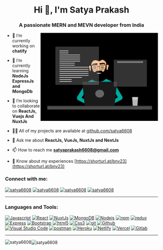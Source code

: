 <h1 align="center">Hi 👋, I'm Satya Prakash</h1>
<h3 align="center">A passionate MERN and MEVN developer from India</h3>

<img src="./thoughtworks.gif" height=290px align="right" />

- 🔭 I’m currently working on **chatify**

- 🌱 I’m currently learning **NodeJs ExpressJs and MongoDb**

- 👯 I’m looking to collaborate on **ReactJs, Vuejs And NuxtJs**

- 👨‍💻 All of my projects are available at [github.com/satya6608](github)

- 💬 Ask me about **ReactJs, VueJs, NuxtJs and NextJs**

- 📫 How to reach me **satyaprakash6608@gmail.com**

- 📄 Know about my experiences [https://shorturl.at/bnv23](https://shorturl.at/bnv23)
<h3 align="left">Connect with me:</h3>
<p align="left">
<a href="https://codepen.io/satya6608" target="blank"><img align="center" src="https://raw.githubusercontent.com/rahuldkjain/github-profile-readme-generator/master/src/images/icons/Social/codepen.svg" alt="satya6608" width="60" /></a>
<a href="https://twitter.com/satya6608" target="blank"><img align="center" src="https://raw.githubusercontent.com/rahuldkjain/github-profile-readme-generator/master/src/images/icons/Social/twitter.svg" alt="satya6608" width="60" /></a>
<a href="https://linkedin.com/in/satya6608" target="blank"><img align="center" src="https://raw.githubusercontent.com/rahuldkjain/github-profile-readme-generator/master/src/images/icons/Social/linked-in-alt.svg" alt="satya6608" width="60" /></a>
<a href="https://www.leetcode.com/satya6608" target="blank"><img align="center" src="https://raw.githubusercontent.com/rahuldkjain/github-profile-readme-generator/master/src/images/icons/Social/leet-code.svg" alt="satya6608" width="60" /></a>
</p>
<hr>
<h3 align="left">Languages and Tools:</h3>
<p align="left">
<a href="https://javascript.info/" target="blank"><img alt="Javascript" src="https://img.shields.io/badge/JavaScript-323330?style=for-the-badge&logo=javascript&logoColor=F7DF1E"  height="25px"/></a>
<a href="https://react.dev/" target="blank"><img alt="React" src="https://img.shields.io/badge/React-20232A?style=for-the-badge&logo=react&logoColor=61DAFB" height="25px"/></a>
<a href="https://nuxt.com/" target="blank"><img alt="NuxtJs" src="https://img.shields.io/badge/-NuxtJs-green?style=flat-square&logo=nuxtjs" height="25px"/></a>
<a href="https://mongodb.com" target="blank"><img alt="MongoDB" src="https://img.shields.io/badge/-MongoDB-13aa52?style=flat-square&logo=mongodb&logoColor=white"  height="25px"/></a>
<a href="nodejs.org" target="blank"><img alt="Nodejs" src="https://img.shields.io/badge/-Nodejs-43853d?style=flat-square&logo=Node.js&logoColor=white"  height="25px"/></a>
<a href="npmjs.com" target="blank"><img alt="npm" src="https://img.shields.io/badge/NPM-%23000000.svg?style=for-the-badge&logo=npm&logoColor=white" height="25px"/></a>
<a href="https://redux.js.org/" target="blank"><img alt="redux" src="https://img.shields.io/badge/-Redux-764ABC?style=flat-square&logo=redux&logoColor=white" height="25px"/></a>
 <a href="https://expressjs.com/" target="blank"><img alt="Express" src="https://img.shields.io/badge/express.js-%23404d59.svg?style=for-the-badge&logo=express&logoColor=%2361DAFB" height="25px"/></a>
<a href="https://getbootstrap.com" target="blank"><img alt="Bootstrap" src="https://img.shields.io/badge/Bootstrap-563D7C?style=for-the-badge&logo=bootstrap&logoColor=white" height="25px"/></a>
<a href="https://html.com/document/" target="blank"><img alt="html5" src="https://img.shields.io/badge/HTML5-E34F26?style=for-the-badge&logo=html5&logoColor=white" height="25px"/></a>
<a href="https://devdocs.io/css/" target="blank"><img alt="Css3" src="https://img.shields.io/badge/CSS3-1572B6?style=for-the-badge&logo=css3&logoColor=white" height="25px"/></a>
<a href="https://git-scm.com/doc" target="blank"><img alt="git" src="https://img.shields.io/badge/-Git-F05032?style=flat-square&logo=git&logoColor=white" height="25px"/></a>
 <a href="https://github.com" target="blank"><img alt="Github" src="https://img.shields.io/badge/-GitHub-black?style=flat-square&logo=github" height="25px"/></a>
 <a href="https://code.visualstudio.com/" target="blank"><img alt="Visual Studio Code" src="https://img.shields.io/badge/-Visual%20Studio%20Code-05122A?style=flat&logo=visual-studio-code&logoColor=007ACC" height="25px"/></a>
 <a href="https://www.postman.com/" target="blank"><img alt="postman" src="https://img.shields.io/badge/-Postman-00C7B7?style=flat-square&logo=postman&logoColor=white" height="25px"/></a>
 <a href="https://www.heroku.com/" target="blank"><img alt="Heroku" src="https://img.shields.io/badge/-Heroku-430098?style=flat-square&logo=heroku&logoColor=white" height="25px"/></a>
  <a href="https://www.netlify.com/" target="blank"><img alt="Netlify" src="https://img.shields.io/badge/-Netlify-black?style=flat-square&logo=netlify" height="25px"/></a>
<a href="https://vercel.com/" target="blank"><img alt="Vercel" src="https://img.shields.io/badge/-Vercel-black?style=flat-square&logo=vercel" height="25px"/></a>
<a href="https://about.gitlab.com/" target="blank"><img alt="Gitlab" src="https://img.shields.io/badge/-Gitlab-black?style=flat-square&logo=gitlab" height="25px"/></a>
</p>
<hr>

<p><img align="left" src="https://github-readme-stats.vercel.app/api/top-langs/?username=satya6608&theme=default&show_icons=true&hide_border=true&layout=compact" alt="satya6608" /></p>
<p><img align="center" src="https://github-readme-streak-stats.herokuapp.com/?user=satya6608&theme=default&hide_border=true" alt="satya6608" /></p>

